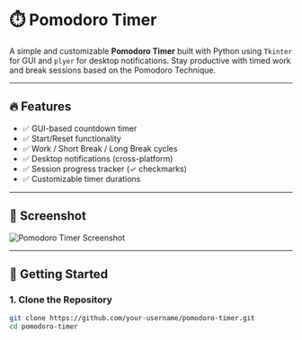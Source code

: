 # ⏱️ Pomodoro Timer

A simple and customizable **Pomodoro Timer** built with Python using `Tkinter` for GUI and `plyer` for desktop notifications. Stay productive with timed work and break sessions based on the Pomodoro Technique.

---

## 🔥 Features

- ✅ GUI-based countdown timer
- ✅ Start/Reset functionality
- ✅ Work / Short Break / Long Break cycles
- ✅ Desktop notifications (cross-platform)
- ✅ Session progress tracker (✓ checkmarks)
- ✅ Customizable timer durations

---

## 📸 Screenshot

![Pomodoro Timer Screenshot](screenshot.png) <!-- Optional: Add your own screenshot -->

---

## 🚀 Getting Started

### 1. Clone the Repository

```bash
git clone https://github.com/your-username/pomodoro-timer.git
cd pomodoro-timer
